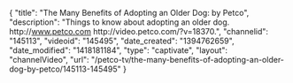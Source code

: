 {
    "title": "The Many Benefits of Adopting an Older Dog: by Petco",
    "description": "Things to know about adopting an older dog. http:\/\/www.petco.com http:\/\/video.petco.com\/?v=18370.",
    "channelid": "145113",
    "videoid": "145495",
    "date_created": "1394762659",
    "date_modified": "1418181184",
    "type": "captivate",
    "layout": "channelVideo",
    "url": "\/petco-tv\/the-many-benefits-of-adopting-an-older-dog-by-petco\/145113-145495"
}